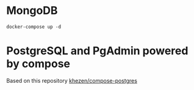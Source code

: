 # MongoDB
```
docker-compose up -d
```

# PostgreSQL and PgAdmin powered by compose
Based on this repository [khezen/compose-postgres](https://github.com/khezen/compose-postgres)
